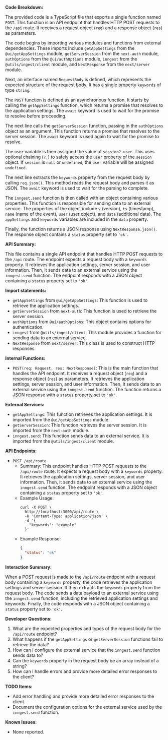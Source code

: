 **Code Breakdown:**

The provided code is a TypeScript file that exports a single function named `POST`. This function is an API endpoint that handles HTTP POST requests to the `/api` route. It receives a request object (`req`) and a response object (`res`) as parameters.

The code begins by importing various modules and functions from external dependencies. These imports include `getAppSettings` from the `@ui/getAppSettings` module, `getServerSession` from the `next-auth` module, `authOptions` from the `@ui/authOptions` module, `inngest` from the `@utils/ingest/client` module, and `NextResponse` from the `next/server` module.

Next, an interface named `RequestBody` is defined, which represents the expected structure of the request body. It has a single property `keywords` of type `string`.

The `POST` function is defined as an asynchronous function. It starts by calling the `getAppSettings` function, which returns a promise that resolves to the application settings. The `await` keyword is used to wait for the promise to resolve before proceeding.

The next line calls the `getServerSession` function, passing in the `authOptions` object as an argument. This function returns a promise that resolves to the server session. The `await` keyword is used again to wait for the promise to resolve.

The `user` variable is then assigned the value of `session?.user`. This uses optional chaining (`?.`) to safely access the `user` property of the `session` object. If `session` is `null` or `undefined`, the `user` variable will be assigned `undefined`.

The next line extracts the `keywords` property from the request body by calling `req.json()`. This method reads the request body and parses it as JSON. The `await` keyword is used to wait for the parsing to complete.

The `inngest.send` function is then called with an object containing various properties. This function is responsible for sending data to an external service. The properties of the object include `v` (version), `ts` (timestamp), `name` (name of the event), `user` (user object), and `data` (additional data). The `appSettings` and `keywords` variables are included in the `data` property.

Finally, the function returns a JSON response using `NextResponse.json()`. The response object contains a `status` property set to `'ok'`.

**API Summary:**

This file contains a single API endpoint that handles HTTP POST requests to the `/api` route. The endpoint expects a request body with a `keywords` property. It retrieves the application settings, server session, and user information. Then, it sends data to an external service using the `inngest.send` function. The endpoint responds with a JSON object containing a `status` property set to `'ok'`.

**Import statements:**

- `getAppSettings` from `@ui/getAppSettings`: This function is used to retrieve the application settings.
- `getServerSession` from `next-auth`: This function is used to retrieve the server session.
- `authOptions` from `@ui/authOptions`: This object contains options for authentication.
- `inngest` from `@utils/ingest/client`: This module provides a function for sending data to an external service.
- `NextResponse` from `next/server`: This class is used to construct HTTP responses.

**Internal Functions:**

- `POST(req: Request, res: NextResponse)`: This is the main function that handles the API endpoint. It receives a request object (`req`) and a response object (`res`) as parameters. It retrieves the application settings, server session, and user information. Then, it sends data to an external service using the `inngest.send` function. The function returns a JSON response with a `status` property set to `'ok'`.

**External Services:**

- `getAppSettings`: This function retrieves the application settings. It is imported from the `@ui/getAppSettings` module.
- `getServerSession`: This function retrieves the server session. It is imported from the `next-auth` module.
- `inngest.send`: This function sends data to an external service. It is imported from the `@utils/ingest/client` module.

**API Endpoints:**

- `POST /api/route`
  - Summary: This endpoint handles HTTP POST requests to the `/api/route` route. It expects a request body with a `keywords` property. It retrieves the application settings, server session, and user information. Then, it sends data to an external service using the `inngest.send` function. The endpoint responds with a JSON object containing a `status` property set to `'ok'`.
  - Example Usage:
    ```
    curl -X POST \
      http://localhost:3000/api/route \
      -H 'Content-Type: application/json' \
      -d '{
        "keywords": "example"
      }'
    ```
  - Example Response:
    ```json
    {
      "status": "ok"
    }
    ```

**Interaction Summary:**

When a POST request is made to the `/api/route` endpoint with a request body containing a `keywords` property, the code retrieves the application settings and server session. It then extracts the `keywords` property from the request body. The code sends a data payload to an external service using the `inngest.send` function, including the retrieved application settings and keywords. Finally, the code responds with a JSON object containing a `status` property set to `'ok'`.

**Developer Questions:**

1. What are the expected properties and types of the request body for the `/api/route` endpoint?
2. What happens if the `getAppSettings` or `getServerSession` functions fail to retrieve the data?
3. How can I configure the external service that the `inngest.send` function sends data to?
4. Can the `keywords` property in the request body be an array instead of a string?
5. How can I handle errors and provide more detailed error responses to the client?

**TODO Items:**

- Add error handling and provide more detailed error responses to the client.
- Document the configuration options for the external service used by the `inngest.send` function.

**Known Issues:**

- None reported.